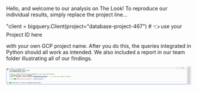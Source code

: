 Hello, and welcome to our analysis on The Look!  To reproduce our individual results, simply replace the project line...

"client = bigquery.Client(project="database-project-467")   # 👈 use your Project ID here

with your own GCP project name.  After you do this, the queries integrated in Python should all work as intended.  We also included a report in our team folder illustrating all of our findings.

![Demo](assets/ScreenRecording2025-10-19at4.01.45PM-ezgif.com-video-to-gif-converter.gif)

